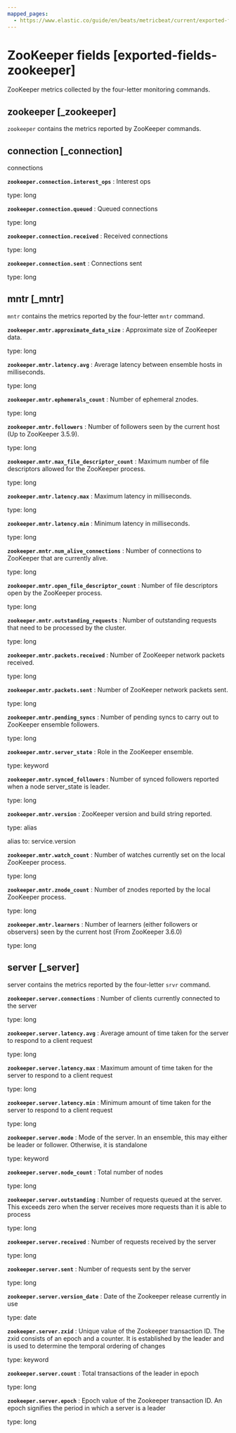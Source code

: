 ```yaml
---
mapped_pages:
  - https://www.elastic.co/guide/en/beats/metricbeat/current/exported-fields-zookeeper.html
---
```


<!-- This file is generated! See scripts/generate_fields_docs.py -->

# ZooKeeper fields [exported-fields-zookeeper]

ZooKeeper metrics collected by the four-letter monitoring commands.

## zookeeper [_zookeeper]

`zookeeper` contains the metrics reported by ZooKeeper commands.

## connection [_connection]

connections

**`zookeeper.connection.interest_ops`**
:   Interest ops

type: long


**`zookeeper.connection.queued`**
:   Queued connections

type: long


**`zookeeper.connection.received`**
:   Received connections

type: long


**`zookeeper.connection.sent`**
:   Connections sent

type: long


## mntr [_mntr]

`mntr` contains the metrics reported by the four-letter `mntr` command.

**`zookeeper.mntr.approximate_data_size`**
:   Approximate size of ZooKeeper data.

type: long


**`zookeeper.mntr.latency.avg`**
:   Average latency between ensemble hosts in milliseconds.

type: long


**`zookeeper.mntr.ephemerals_count`**
:   Number of ephemeral znodes.

type: long


**`zookeeper.mntr.followers`**
:   Number of followers seen by the current host (Up to ZooKeeper 3.5.9).

type: long


**`zookeeper.mntr.max_file_descriptor_count`**
:   Maximum number of file descriptors allowed for the ZooKeeper process.

type: long


**`zookeeper.mntr.latency.max`**
:   Maximum latency in milliseconds.

type: long


**`zookeeper.mntr.latency.min`**
:   Minimum latency in milliseconds.

type: long


**`zookeeper.mntr.num_alive_connections`**
:   Number of connections to ZooKeeper that are currently alive.

type: long


**`zookeeper.mntr.open_file_descriptor_count`**
:   Number of file descriptors open by the ZooKeeper process.

type: long


**`zookeeper.mntr.outstanding_requests`**
:   Number of outstanding requests that need to be processed by the cluster.

type: long


**`zookeeper.mntr.packets.received`**
:   Number of ZooKeeper network packets received.

type: long


**`zookeeper.mntr.packets.sent`**
:   Number of ZooKeeper network packets sent.

type: long


**`zookeeper.mntr.pending_syncs`**
:   Number of pending syncs to carry out to ZooKeeper ensemble followers.

type: long


**`zookeeper.mntr.server_state`**
:   Role in the ZooKeeper ensemble.

type: keyword


**`zookeeper.mntr.synced_followers`**
:   Number of synced followers reported when a node server_state is leader.

type: long


**`zookeeper.mntr.version`**
:   ZooKeeper version and build string reported.

type: alias

alias to: service.version


**`zookeeper.mntr.watch_count`**
:   Number of watches currently set on the local ZooKeeper process.

type: long


**`zookeeper.mntr.znode_count`**
:   Number of znodes reported by the local ZooKeeper process.

type: long


**`zookeeper.mntr.learners`**
:   Number of learners (either followers or observers) seen by the current host (From ZooKeeper 3.6.0)

type: long


## server [_server]

server contains the metrics reported by the four-letter `srvr` command.

**`zookeeper.server.connections`**
:   Number of clients currently connected to the server

type: long


**`zookeeper.server.latency.avg`**
:   Average amount of time taken for the server to respond to a client request

type: long


**`zookeeper.server.latency.max`**
:   Maximum amount of time taken for the server to respond to a client request

type: long


**`zookeeper.server.latency.min`**
:   Minimum amount of time taken for the server to respond to a client request

type: long


**`zookeeper.server.mode`**
:   Mode of the server. In an ensemble, this may either be leader or follower. Otherwise, it is standalone

type: keyword


**`zookeeper.server.node_count`**
:   Total number of nodes

type: long


**`zookeeper.server.outstanding`**
:   Number of requests queued at the server. This exceeds zero when the server receives more requests than it is able to process

type: long


**`zookeeper.server.received`**
:   Number of requests received by the server

type: long


**`zookeeper.server.sent`**
:   Number of requests sent by the server

type: long


**`zookeeper.server.version_date`**
:   Date of the Zookeeper release currently in use

type: date


**`zookeeper.server.zxid`**
:   Unique value of the Zookeeper transaction ID. The zxid consists of an epoch and a counter. It is established by the leader and is used to determine the temporal ordering of changes

type: keyword


**`zookeeper.server.count`**
:   Total transactions of the leader in epoch

type: long


**`zookeeper.server.epoch`**
:   Epoch value of the Zookeeper transaction ID. An epoch signifies the period in which a server is a leader

type: long



